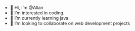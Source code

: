 - 👋 Hi, I’m @Allan
- 👀 I’m interested in coding.
- 🌱 I’m currently learning java.
- 💞️ I’m looking to collaborate on web development projects

<!---
Allan2024/Allan2024 is a ✨ special ✨ repository because its `README.md` (this file) appears on your GitHub profile.
You can click the Preview link to take a look at your changes.
--->
